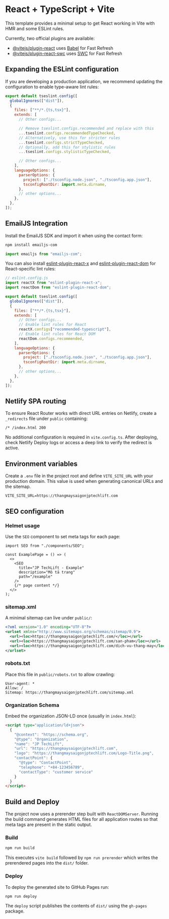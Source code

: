 # React + TypeScript + Vite

This template provides a minimal setup to get React working in Vite with HMR and some ESLint rules.

Currently, two official plugins are available:

- [@vitejs/plugin-react](https://github.com/vitejs/vite-plugin-react/blob/main/packages/plugin-react) uses [Babel](https://babeljs.io/) for Fast Refresh
- [@vitejs/plugin-react-swc](https://github.com/vitejs/vite-plugin-react/blob/main/packages/plugin-react-swc) uses [SWC](https://swc.rs/) for Fast Refresh

## Expanding the ESLint configuration

If you are developing a production application, we recommend updating the configuration to enable type-aware lint rules:

```js
export default tseslint.config([
  globalIgnores(["dist"]),
  {
    files: ["**/*.{ts,tsx}"],
    extends: [
      // Other configs...

      // Remove tseslint.configs.recommended and replace with this
      ...tseslint.configs.recommendedTypeChecked,
      // Alternatively, use this for stricter rules
      ...tseslint.configs.strictTypeChecked,
      // Optionally, add this for stylistic rules
      ...tseslint.configs.stylisticTypeChecked,

      // Other configs...
    ],
    languageOptions: {
      parserOptions: {
        project: ["./tsconfig.node.json", "./tsconfig.app.json"],
        tsconfigRootDir: import.meta.dirname,
      },
      // other options...
    },
  },
]);
```

## EmailJS Integration

Install the EmailJS SDK and import it when using the contact form:

```bash
npm install emailjs-com
```

```ts
import emailjs from "emailjs-com";
```

You can also install [eslint-plugin-react-x](https://github.com/Rel1cx/eslint-react/tree/main/packages/plugins/eslint-plugin-react-x) and [eslint-plugin-react-dom](https://github.com/Rel1cx/eslint-react/tree/main/packages/plugins/eslint-plugin-react-dom) for React-specific lint rules:

```js
// eslint.config.js
import reactX from "eslint-plugin-react-x";
import reactDom from "eslint-plugin-react-dom";

export default tseslint.config([
  globalIgnores(["dist"]),
  {
    files: ["**/*.{ts,tsx}"],
    extends: [
      // Other configs...
      // Enable lint rules for React
      reactX.configs["recommended-typescript"],
      // Enable lint rules for React DOM
      reactDom.configs.recommended,
    ],
    languageOptions: {
      parserOptions: {
        project: ["./tsconfig.node.json", "./tsconfig.app.json"],
        tsconfigRootDir: import.meta.dirname,
      },
      // other options...
    },
  },
]);
```

## Netlify SPA routing

To ensure React Router works with direct URL entries on Netlify, create a `_redirects` file under `public` containing:

```
/* /index.html 200
```

No additional configuration is required in `vite.config.ts`. After deploying, check Netlify Deploy logs or access a deep link to verify the redirect is active.

## Environment variables

Create a `.env` file in the project root and define `VITE_SITE_URL` with your
production domain. This value is used when generating canonical URLs and the
sitemap.

```env
VITE_SITE_URL=https://thangmaysaigonjptechlift.com
```

## SEO configuration

### Helmet usage

Use the `SEO` component to set meta tags for each page:

```tsx
import SEO from "./components/SEO";

const ExamplePage = () => (
  <>
    <SEO
      title="JP TechLift - Example"
      description="Mô tả trang"
      path="/example"
    />
    {/* page content */}
  </>
);
```

### sitemap.xml

A minimal sitemap can live under `public/`:

```xml
<?xml version="1.0" encoding="UTF-8"?>
<urlset xmlns="http://www.sitemaps.org/schemas/sitemap/0.9">
  <url><loc>https://thangmaysaigonjptechlift.com/</loc></url>
  <url><loc>https://thangmaysaigonjptechlift.com/san-pham</loc></url>
  <url><loc>https://thangmaysaigonjptechlift.com/dich-vu-thang-may</loc></url>
</urlset>
```

### robots.txt

Place this file in `public/robots.txt` to allow crawling:

```
User-agent: *
Allow: /
Sitemap: https://thangmaysaigonjptechlift.com/sitemap.xml
```

### Organization Schema

Embed the organization JSON-LD once (usually in `index.html`):

```html
<script type="application/ld+json">
  {
    "@context": "https://schema.org",
    "@type": "Organization",
    "name": "JP TechLift",
    "url": "https://thangmaysaigonjptechlift.com",
    "logo": "https://thangmaysaigonjptechlift.com/Logo-Title.png",
    "contactPoint": {
      "@type": "ContactPoint",
      "telephone": "+84-123456789",
      "contactType": "customer service"
    }
  }
</script>
```

## Build and Deploy

The project now uses a prerender step built with `ReactDOMServer`. Running the
build command generates HTML files for all application routes so that meta tags
are present in the static output.

### Build

```bash
npm run build
```

This executes `vite build` followed by `npm run prerender` which writes the
prerendered pages into the `dist/` folder.

### Deploy

To deploy the generated site to GitHub Pages run:

```bash
npm run deploy
```

The `deploy` script publishes the contents of `dist/` using the `gh-pages`
package.
